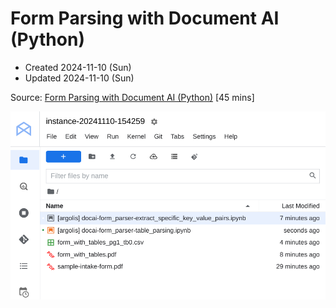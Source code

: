 # Form Parsing with Document AI (Python)
* Created 2024-11-10 (Sun)
* Updated 2024-11-10 (Sun)

Source: [Form Parsing with Document AI (Python)](https://www.cloudskillsboost.google/focuses/87654?catalog_rank=%7B%22rank%22%3A3%2C%22num_filters%22%3A0%2C%22has_search%22%3Atrue%7D&parent=catalog&search_id=39347028) [45 mins]

![Alt text](images/vertex_ai-workbench_instance-gitlab-left_sidebar-form_parser-files_after_completing_the_lab.png)
